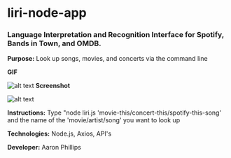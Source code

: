 # liri-node-app
### Language Interpretation and Recognition Interface for Spotify, Bands in Town, and OMDB.

**Purpose:**
Look up songs, movies, and concerts via the command line

**GIF**

![alt text](https://media.giphy.com/media/Zcd7Wz851ynrfdFau4/giphy.gif)
**Screenshot**

![alt text](https://i.imgur.com/gHismx7.jpg)

**Instructions:** 
Type "node liri.js 'movie-this/concert-this/spotify-this-song' and the name of the 'movie/artist/song' you want to look up

**Technologies:** 
Node.js, Axios, API's

**Developer:** 
Aaron Phillips
